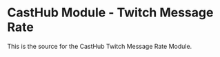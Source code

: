 # CastHub Module - Twitch Message Rate

This is the source for the CastHub Twitch Message Rate Module.
